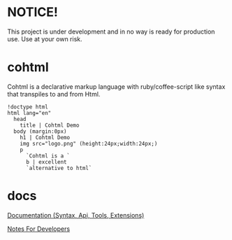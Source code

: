 # NOTICE!
This project is under development and in no way is ready for production use. Use at your own risk.

# cohtml
Cohtml is a declarative markup language with ruby/coffee-script like syntax that transpiles to and from Html.

```
!doctype html
html lang="en"
  head
    title | Cohtml Demo
  body (margin:0px)
    h1 | Cohtml Demo
    img src="logo.png" (height:24px;width:24px;)
    p
      `Cohtml is a `
      b | excellent
      `alternative to html`
```

# docs

[Documentation (Syntax, Api, Tools, Extensions)](docs/public)

[Notes For Developers](docs/dev-notes)
